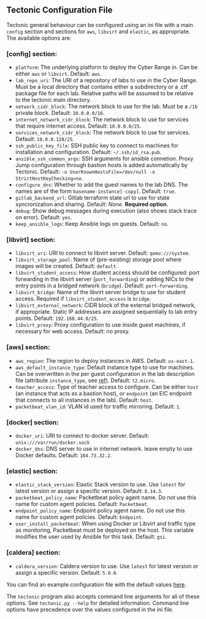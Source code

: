## Tectonic Configuration File
Tectonic general behaviour can be configured using an ini file with
a main `config` section and sections for `aws`, `libvirt` and
`elastic`, as appropriate. The available options are:

### [config] section:
* `platform`: The underlying platform to deploy the Cyber Range in.
  Can be either `aws` or `libvirt`. Default: `aws`.
* `lab_repo_uri`: The URI of a repository of labs to use in the Cyber
  Range. Must be a local directory that contains either a subdirectory
  or a .ctf package file for each lab. Relative paths will be assumed
  to be relative to the tectonic main directory.
* `network_cidr_block`: The network block to use for the lab. Must be
  a `/16` private block. Default: `10.0.0.0/16`.
* `internet_network_cidr_block`: The network block to use for services that require internet access. Default: `10.0.0.0/25`.
* `services_network_cidr_block`: The network block to use for services. Default: `10.0.0.128/25`.
* `ssh_public_key_file`: SSH public key to connect to machines for
  installation and configuration. Default: `~/.ssh/id_rsa.pub`.
* `ansible_ssh_common_args`: SSH arguments for ansible connetion.
  Proxy Jump configuration through bastion hosts is added
  automatically by Tectonic. Default: `-o
  UserKnownHostsFile=/dev/null -o StrictHostKeyChecking=no`.
* `configure_dns`: Whether to add the guest names to the lab DNS. The
  names are of the form `basename-instance[-copy]`. Default: `true`.
* `gitlab_backend_url`: Gitlab terraform state url to use for state
  syncronization and sharing. Default: *None*. **Required option.**
* `debug`: Show debug messages during execution (also shows stack
  trace on error). Default: `yes`.
* `keep_ansible_logs`: Keep Ansible logs on guests. Default: `no`.

### [libvirt] section:
* `libvirt_uri`: URI to connect to libvirt server. Default:
  `qemu:///system`.
* `libvirt_storage_pool`: Name of (pre-existing) storage pool where
  images will be created. Default: `default`.
* `libvirt_student_access`: How student access should be configured:
  port forwarding in the libvirt server (`port_forwarding`) or adding
  NICs to the entry points in a bridged network (`bridge`). Default:
  `port-forwarding`.
* `libvirt_bridge`: Name of the libvirt server bridge to use for
  student access. Required if `libvirt_student_access` is `bridge`.
* `libvirt_external_network`: CIDR block of the external bridged
  network, if appropriate. Static IP addresses are assigned
  sequentially to lab entry points. Default: `192.168.44.0/25`.
* `libvirt_proxy`: Proxy configuration to use inside guest machines,
  if necessary for web access. Default: no proxy.

### [aws] section:
* `aws_region`: The region to deploy instances in AWS. Default:
  `us-east-1`.
* `aws_default_instance_type`: Default instance type to use for
  machines. Can be overwritten in the per guest configuration in the
  lab description file (attribute `instance_type`, see
  [ref](description)). Default: `t2.micro`.
* `teacher_access`: Type of teacher access to configure. Can be either
  `host` (an instance that acts as a bastion host), or `endpoint` (an
  EIC endpoint that connects to all instances in the lab). Default:
  `host`.
* `packetbeat_vlan_id`: VLAN id used for traffic mirroring. Default:
  `1`.

### [docker] section:
* `docker_uri`: URI to connect to docker server. Default: `unix:///var/run/docker.sock`
* `docker_dns`: DNS server to use in internet network. leave empty to use Docker defaults. Default: `164.73.32.2`.

### [elastic] section:
* `elastic_stack_version`: Elastic Stack version to use. Use `latest` for latest version or assign a specific version. Default: `8.14.3`.
* `packetbeat_policy_name`: Packetbeat policy agent name. Do not use this name for custom agent policies. Default: `Packetbeat`.
* `endpoint_policy_name`: Endpoint policy agent name. Do not use this name for custom agent policies. Default: `Endpoint`.
* `user_install_packetbeat`: When using Docker or Libvirt and traffic type as monitoring, Packetbeat must be deployed on the host. This variable modifies the user used by Ansible for this task. Default: `gsi`.

### [caldera] section:
* `caldera_version`: Caldera version to use. Use `latest` for latest version or assign a specific version. Default: `5.0.0`.

You can find an example configuration file with the default values
[here](./tectonic/tectonic.ini).

The `tectonic` program also accepts command line arguments for all
of these options. See `tectonic.py --help` for detailed information.
Command line options have precedence over the values configured in the
ini file.

